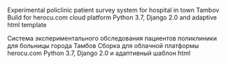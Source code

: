 Experimental policlinic patient survey system for hospital in town Tambov
Build for herocu.com cloud platform
Python 3.7, Django 2.0 and adaptive html template

Система экспериментального обследования пациентов поликлиники для больницы города Тамбов
Сборка для облачной платформы herocu.com
Python 3.7, Django 2.0 и адаптивный шаблон html
